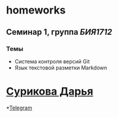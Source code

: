 # homeworks
## Семинар 1, группа *БИЯ1712*
### Темы
* Система контроля версий Git 
* Язык текстовой разметки  Markdown 

# [Сурикова Дарья](mailto:surikovadaria@mail.r)
*[Telegram](https://t.me/surikovadaria)
